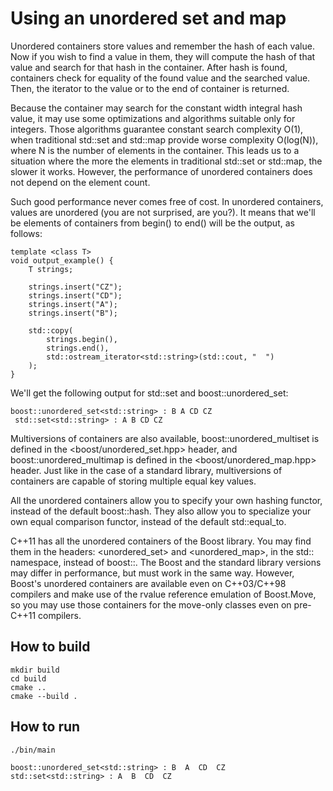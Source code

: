 # Using an unordered set and map

Unordered containers store values and remember the hash of each value. Now if you wish to find a value in them, they will compute the hash of that value and search for that hash in the container. After hash is found, containers check for equality of the found value and the searched value. Then, the iterator to the value or to the end of container is returned.

Because the container may search for the constant width integral hash value, it may use some optimizations and algorithms suitable only for integers. Those algorithms guarantee constant search complexity O(1), when traditional std::set and std::map provide worse complexity O(log(N)), where N is the number of elements in the container. This leads us to a situation where the more the elements in traditional std::set or std::map, the slower it works. However, the performance of unordered containers does not depend on the element count.

Such good performance never comes free of cost. In unordered containers, values are unordered (you are not surprised, are you?). It means that we'll be elements of containers from begin() to end() will be the output, as follows:
```
template <class T>
void output_example() {
    T strings;
    
    strings.insert("CZ");
    strings.insert("CD");
    strings.insert("A");
    strings.insert("B");

    std::copy(
        strings.begin(),
        strings.end(),
        std::ostream_iterator<std::string>(std::cout, "  ")
    );
}
```
We'll get the following output for std::set and boost::unordered_set:
```
boost::unordered_set<std::string> : B A CD CZ
 std::set<std::string> : A B CD CZ
```
Multiversions of containers are also available, boost::unordered_multiset is defined in the <boost/unordered_set.hpp> header, and boost::unordered_multimap is defined in the <boost/unordered_map.hpp> header. Just like in the case of a standard library, multiversions of containers are capable of storing multiple equal key values.

All the unordered containers allow you to specify your own hashing functor, instead of the default boost::hash. They also allow you to specialize your own equal comparison functor, instead of the default std::equal_to.

C++11 has all the unordered containers of the Boost library. You may find them in the headers: <unordered_set> and <unordered_map>, in the std:: namespace, instead of boost::. The Boost and the standard library versions may differ in performance, but must work in the same way. However, Boost's unordered containers are available even on C++03/C++98 compilers and make use of the rvalue reference emulation of Boost.Move, so you may use those containers for the move-only classes even on pre-C++11 compilers.

## How to build
```
mkdir build
cd build
cmake ..
cmake --build .
```

## How to run
```
./bin/main

boost::unordered_set<std::string> : B  A  CD  CZ  
std::set<std::string> : A  B  CD  CZ
```
